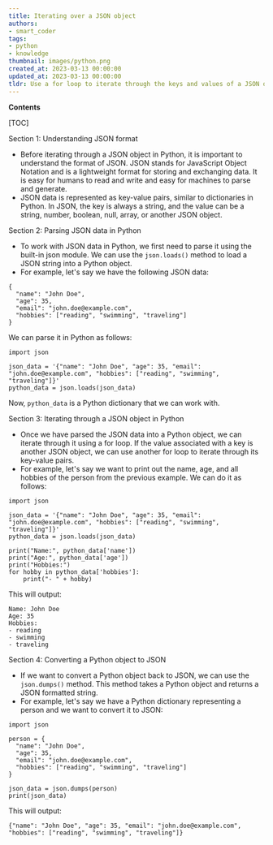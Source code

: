 ```yaml
---
title: Iterating over a JSON object
authors:
- smart_coder
tags:
- python
- knowledge
thumbnail: images/python.png
created_at: 2023-03-13 00:00:00
updated_at: 2023-03-13 00:00:00
tldr: Use a for loop to iterate through the keys and values of a JSON object in Python.
---
```


**Contents**

[TOC]

Section 1: Understanding JSON format
- Before iterating through a JSON object in Python, it is important to understand the format of JSON. JSON stands for JavaScript Object Notation and is a lightweight format for storing and exchanging data. It is easy for humans to read and write and easy for machines to parse and generate.
- JSON data is represented as key-value pairs, similar to dictionaries in Python. In JSON, the key is always a string, and the value can be a string, number, boolean, null, array, or another JSON object.

Section 2: Parsing JSON data in Python
- To work with JSON data in Python, we first need to parse it using the built-in json module. We can use the `json.loads()` method to load a JSON string into a Python object.
- For example, let's say we have the following JSON data:
```
{
  "name": "John Doe",
  "age": 35,
  "email": "john.doe@example.com",
  "hobbies": ["reading", "swimming", "traveling"]
}
```
We can parse it in Python as follows:
```
import json

json_data = '{"name": "John Doe", "age": 35, "email": "john.doe@example.com", "hobbies": ["reading", "swimming", "traveling"]}'
python_data = json.loads(json_data)
```
Now, `python_data` is a Python dictionary that we can work with.

Section 3: Iterating through a JSON object in Python
- Once we have parsed the JSON data into a Python object, we can iterate through it using a for loop. If the value associated with a key is another JSON object, we can use another for loop to iterate through its key-value pairs.
- For example, let's say we want to print out the name, age, and all hobbies of the person from the previous example. We can do it as follows:
```
import json

json_data = '{"name": "John Doe", "age": 35, "email": "john.doe@example.com", "hobbies": ["reading", "swimming", "traveling"]}'
python_data = json.loads(json_data)

print("Name:", python_data['name'])
print("Age:", python_data['age'])
print("Hobbies:")
for hobby in python_data['hobbies']:
    print("- " + hobby)
```
This will output:
```
Name: John Doe
Age: 35
Hobbies:
- reading
- swimming
- traveling
```

Section 4: Converting a Python object to JSON
- If we want to convert a Python object back to JSON, we can use the `json.dumps()` method. This method takes a Python object and returns a JSON formatted string.
- For example, let's say we have a Python dictionary representing a person and we want to convert it to JSON:
```
import json

person = {
  "name": "John Doe",
  "age": 35,
  "email": "john.doe@example.com",
  "hobbies": ["reading", "swimming", "traveling"]
}

json_data = json.dumps(person)
print(json_data)
```
This will output:
```
{"name": "John Doe", "age": 35, "email": "john.doe@example.com", "hobbies": ["reading", "swimming", "traveling"]}
```
